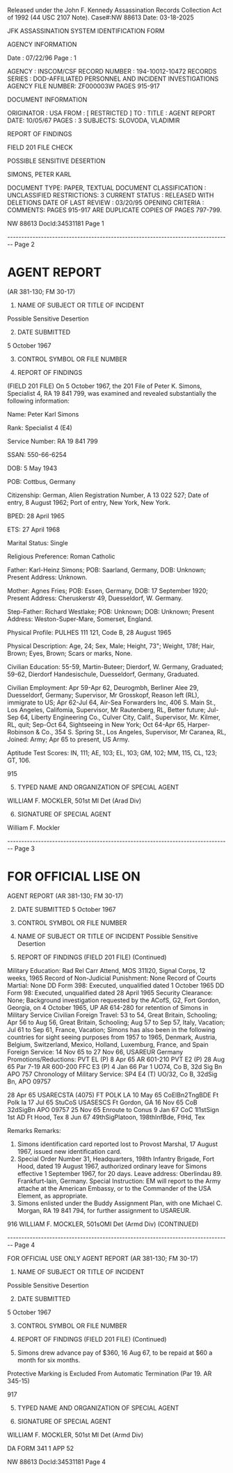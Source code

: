 Released under the John F. Kennedy
Assassination Records Collection Act of
1992 (44 USC 2107 Note). Case#:NW
88613 Date: 03-18-2025

JFK ASSASSINATION SYSTEM
IDENTIFICATION FORM

AGENCY INFORMATION

Date : 07/22/96
Page : 1

AGENCY : INSCOM/CSF
RECORD NUMBER : 194-10012-10472
RECORDS SERIES : DOD-AFFILIATED PERSONNEL AND INCIDENT INVESTIGATIONS
AGENCY FILE NUMBER: ZF000003W PAGES 915-917

DOCUMENT INFORMATION

ORIGINATOR : USA
FROM : [ RESTRICTED ]
TO :
TITLE : AGENT REPORT
DATE: 10/05/67
PAGES : 3
SUBJECTS: SLOVODA, VLADIMIR

REPORT OF FINDINGS

FIELD 201 FILE CHECK

POSSIBLE SENSITIVE DESERTION

SIMONS, PETER KARL

DOCUMENT TYPE: PAPER, TEXTUAL DOCUMENT
CLASSIFICATION : UNCLASSIFIED
RESTRICTIONS: 3
CURRENT STATUS : RELEASED WITH DELETIONS
DATE OF LAST REVIEW : 03/20/95
OPENING CRITERIA :
COMMENTS: PAGES 915-917 ARE DUPLICATE COPIES OF PAGES 797-799.

NW 88613 Docld:34531181 Page 1


-------------------------------------------------------------------------------- Page 2

# AGENT REPORT

(AR 381-130; FM 30-17)

1.  NAME OF SUBJECT OR TITLE OF INCIDENT

Possible Sensitive Desertion

2.  DATE SUBMITTED

5 October 1967

3.  CONTROL SYMBOL OR FILE NUMBER

4.  REPORT OF FINDINGS

(FIELD 201 FILE) On 5 October 1967, the 201 File of Peter K. Simons,
Specialist 4, RA 19 841 799, was examined and revealed substantially the
following information:

Name: Peter Karl Simons

Rank: Specialist 4 (E4)

Service Number: RA 19 841 799

SSAN: 550-66-6254

DOB: 5 May 1943

POB: Cottbus, Germany

Citizenship: German, Alien Registration Number, A 13 022 527;
Date of entry, 8 August 1962; Port of entry, New
York, New York.

BPED: 28 April 1965

ETS: 27 April 1968

Marital Status: Single

Religious Preference: Roman Catholic

Father: Karl-Heinz Simons; POB: Saarland, Germany, DOB:
Unknown; Present Address: Unknown.

Mother: Agnes Fries; POB: Essen, Germany, DOB:
17 September 1920; Present Address:
Cheruskerstr 49, Duesseldorf, W. Germany.

Step-Father: Richard Westlake; POB: Unknown; DOB: Unknown;
Present Address: Weston-Super-Mare, Somerset,
England.

Physical Profile: PULHES 111 121, Code B, 28 August 1965

Physical Description: Age, 24; Sex, Male; Height, 73"; Weight, 178f;
Hair, Brown; Eyes, Brown; Scars or marks, None.

Civilian Education: 55-59, Martin-Buteer; Dierdorf, W. Germany, Graduated;
59-62, Dierdorf Handesischule, Duesseldorf, Germany,
Graduated.

Civilian Employment: Apr 59-Apr 62, Deurogmbh, Berliner Alee 29, Duesseldorf,
Germany; Supervisor, Mr Grosskopf, Reason left (RL),
immigrate to US; Apr 62-Jul 64, Air-Sea Forwarders Inc,
406 S. Main St., Los Angeles, Califomia, Supervisor,
Mr Rautenberg, RL, Better future; Jul-Sep 64, Liberty
Engineering Co., Culver City, Calif., Supervisor, Mr.
Kilmer, RL, quit; Sep-Oct 64, Sightseeing in New York;
Oct 64-Apr 65, Harper-Robinson & Co., 354 S. Spring St.,
Los Angeles, Supervisor, Mr Caranea, RL, Joined: Army;
Apr 65 to present, US Army.

Aptitude Test Scores: IN, 111; AE, 103; EL, 103; GM, 102; MM, 115, CL, 123; GT, 106.

915

5. TYPED NAME AND ORGANIZATION OF SPECIAL AGENT

WILLIAM F. MOCKLER, 501st MI Det (Arad Div)

6. SIGNATURE OF SPECIAL AGENT

William F. Mockler


-------------------------------------------------------------------------------- Page 3

# FOR OFFICIAL LISE ON
AGENT REPORT
(AR 381-130; FM 30-17)

2. DATE SUBMITTED
   5 October 1967
3. CONTROL SYMBOL OR FILE NUMBER

1. NAME OF SUBJECT OR TITLE OF INCIDENT
   Possible Sensitive Desertion

4. REPORT OF FINDINGS (FIELD 201 FILE) (Continued)

Military Education:
Rad Rel Carr Attend, MOS 311l20, Signal
Corps, 12 weeks, 1965
Record of Non-Judicial
Punishment:
None
Record of Courts Martial: None
DD Form 398:
Executed, unqualified dated 1 October 1965
DD Form 98:
Executed, unqualified dated 28 April 1965
Security Clearance:
None; Background investigation requested
by the ACofS, G2, Fort Gordon, Georgia,
on 4 October 1965, UP AR 614-280 for
retention of Simons in Military Service
Civilian Foreign Travel:
53 to 54, Great Britain, Schooling; Apr 56
to Aug 56, Great Britain, Schooling; Aug 57
to Sep 57, Italy, Vacation; Jul 61 to Sep 61,
France, Vacation; Simons has also been in the
following countries for sight seeing purposes
from 1957 to 1965, Denmark, Austria, Belgium,
Switzerland, Mexico, Holland, Luxemburg, France,
and Spain
Foreign Service:
14 Nov 65 to 27 Nov 66, USAREUR Germany
Promotions/Reductions:
PVT EL (P) 8 Apr 65 AR 601-210
PVT E2 (P) 28 Aug 65 Par 7-19 AR 600-200
FFC E3 (P) 4 Jan 66 Par 1 UO74, Co B, 32d Sig Bn
APO 757
Chronology of Military
Service:
SP4 E4 (T) UO/32, Co B, 32dSig Bn, APO 09757

28 Apr 65 USARECSTA (4075) FT POLK LA
10 May 65 CoElBn2TngBDE Ft Polk Ia
17 Jul 65 StuCoS USASESCS Ft Gordon, GA
16 Nov 65 CoB 32dSigBn APO 09757
25 Nov 65 Enroute to Conus
9 Jan 67 CoC 1l1stSign 1st AD Ft Hood, Tex
8 Jun 67 49thSigPlatoon, 198thInfBde, FtHd, Tex

Remarks Remarks:

1.  Simons identification card reported lost to Provost Marshal,
    17 August 1967, issued new identification card.
2.  Special Order Number 31, Headquarters, 198th Infantry Brigade,
    Fort Hood, dated 19 August 1967, authorized ordinary leave for Simons
    effective 1 September 1967, for 20 days. Leave address: Oberlindau 89.
    Frankfurt-lain, Germany. Special Instruction: EM will report to the
    Army attache at the American Embassy, or to the Commander of the USA
    Element, as appropriate.
3.  Simons enlisted under the Buddy Assignment Plan, with one
    Michael C. Morgan, RA 19 841 794, for further assignment to USAREUR.

916
WILLIAM F. MOCKLER, 501sOMI Det (Armd Div)
(CONTINUED)


-------------------------------------------------------------------------------- Page 4

FOR OFFICIAL USE ONLY
AGENT REPORT
(AR 381-130; FM 30-17)

1. NAME OF SUBJECT OR TITLE OF INCIDENT

Possible Sensitive Desertion

2.  DATE SUBMITTED

5 October 1967

3. CONTROL SYMBOL OR FILE NUMBER

4. REPORT OF FINDINGS (FIELD 201 FILE) (Continued)

4. Simons drew advance pay of $360, 16 Aug 67, to be repaid at $60 a month for six months.

Protective Marking is Excluded From
Automatic Termination (Par 19. AR 345-15)

917

5. TYPED NAME AND ORGANIZATION OF SPECIAL AGENT

6. SIGNATURE OF SPECIAL AGENT

WILLIAM F. MOCKLER, 501st MI Det (Armd Div)

DA FORM 341
1 APP 52

NW 88613 DocId:34531181 Page 4
